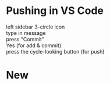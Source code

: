 # Pushing in VS Code
left sidebar 3-circle icon\
type in message\
press "Commit"\
Yes (for add & commit)\
press the cycle-looking button (for push)

# New
